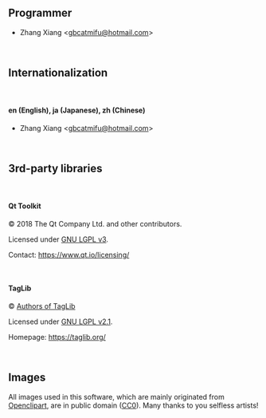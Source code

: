 ## Programmer

* Zhang Xiang   &lt;gbcatmifu@hotmail.com&gt;

&nbsp;
## Internationalization

&nbsp;
#### en (English), ja (Japanese), zh (Chinese)
* Zhang Xiang   &lt;gbcatmifu@hotmail.com&gt;

&nbsp;
## 3rd-party libraries

&nbsp;
#### Qt Toolkit

© 2018 The Qt Company Ltd. and other contributors.

Licensed under [GNU LGPL v3](https://www.gnu.org/licenses/lgpl-3.0.html).

Contact: https://www.qt.io/licensing/

&nbsp;
#### TagLib

© [Authors of TagLib](https://github.com/taglib/taglib/blob/master/AUTHORS)

Licensed under [GNU LGPL v2.1](https://www.gnu.org/licenses/old-licenses/lgpl-2.1.html).

Homepage: https://taglib.org/

&nbsp;
## Images
All images used in this software, which are mainly originated from [Openclipart](https://openclipart.org/),
are in public domain ([CC0](https://creativecommons.org/share-your-work/public-domain/cc0/)). Many thanks to you selfless artists!